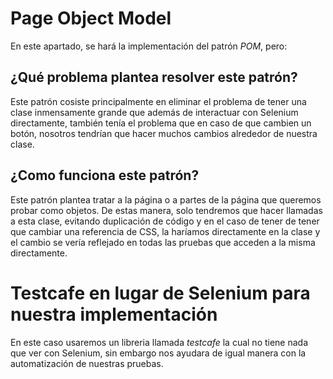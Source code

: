 # Page Object Model

En este apartado, se hará la implementación del patrón _POM_, pero:

## ¿Qué problema plantea resolver este patrón?

Este patrón cosiste principalmente en eliminar el problema de tener una clase inmensamente grande que además de interactuar con Selenium directamente, también tenía el problema que en caso de que cambien un botón, nosotros tendrían que hacer muchos cambios alrededor de nuestra clase.

## ¿Como funciona este patrón?

Este patrón plantea tratar a la página o a partes de la página que queremos probar como objetos. De estas manera, solo tendremos que hacer llamadas a esta clase, evitando duplicación de código y en el caso de tener de tener que cambiar una referencia de CSS, la haríamos directamente en la clase y el cambio se vería reflejado en todas las pruebas que acceden a la misma directamente.

# Testcafe en lugar de Selenium para nuestra implementación

En este caso usaremos un libreria llamada _testcafe_ la cual no tiene nada que ver con Selenium, sin embargo nos ayudara de igual manera con la automatización de nuestras pruebas.
